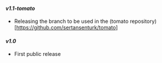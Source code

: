 #### *v1.1-tomato*
- Releasing the branch to be used in the (tomato repository)[https://github.com/sertansenturk/tomato]

#### *v1.0*
- First public release